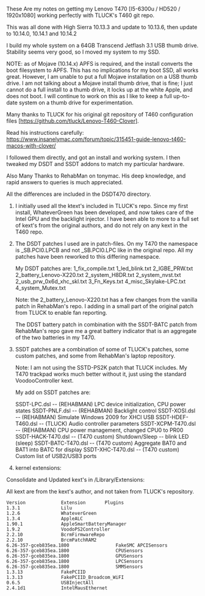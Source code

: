 These Are my notes on getting my Lenovo T470 [I5-6300u / HD520 /
1920x1080] working perfectly with TLUCK's T460 git repo.

This was all done with High Sierra 10.13.3 and update to 10.13.6, then
update to 10.14.0, 10.14.1 and 10.14.2

I build my whole system on a 64GB Transcend Jetflash 3.1 USB thumb
drive. Stability seems very good, so I moved my system to my SSD.

NOTE: as of Mojave (10.14.x) APFS is required, and the install
converts the boot filesystem to APFS. This has no implications for my
boot SSD, all works great. However, I am unable to put a full Mojave
installation on a USB thumb drive. I am not talking about a Mojave
install thumb drive, that is fine; I just cannot do a full install to
a thumb drive, it locks up at the white Apple, and does not boot. I
will continue to work on this as I like to keep a full up-to-date
system on a thumb drive for experimentation.

Many thanks to TLUCK for his original git repository of T460
configuration files [https://github.com/tluck/Lenovo-T460-Clover].

Read his instructions carefully:
  https://www.insanelymac.com/forum/topic/315451-guide-lenovo-t460-macos-with-clover/

I followed them directly, and got an install and working system. I
then tweaked my DSDT and SSDT addons to match my particular hardware.

Also Many Thanks to RehabMan on tonymac. His deep knowledge, and rapid
answers to queries is much appreciated.


All the differences are included in the DSDT470 directory. 

1. I initially used all the ktext's included in TLUCK's repo. Since my
   first install, WhateverGreen has been developed, and now takes care
   of the  Intel GPU and the  backlight injector. I have  been able to
   more to a full set of kext's  from the original authors, and do not
   rely on any kext in the T460 repo.

2. The DSDT patches I used are in patch-files. On my T470 the
   namespace is _SB.PCI0.LPCB and not _SB.PCI0.LPC like in the
   original repo. All my patches have been reworked to this differing
   namespace.

   My DSDT patches are:
     1_fix_compile.txt
     1_led_blink.txt
     2_IGBE_PRW.txt
     2_battery_Lenovo-X220.txt
     2_system_H8DR.txt
     2_system_nvst.txt
     2_usb_prw_0x6d_xhc_skl.txt
     3_Fn_Keys.txt
     4_misc_Skylake-LPC.txt
     4_system_Mutex.txt

   Note: the 2_battery_Lenovo-X220.txt has a few changes from the vanilla
   patch in RehabMan's repo. I adding in a small part of the original patch
   from TLUCK to enable fan reporting.

   The DDST battery patch in combination with the SSDT-BATC patch from
   RehabMan's repo gave me a great battery indicator that is an
   aggregate of the two batteries in my T470.

3. SSDT patches are a combination of some of TLUCK's patches, some
   custom patches, and some from RehabMan's laptop repository.

   Note: I am not using the SSTD-PS2K patch that TLUCK includes. My
   T470 trackpad works much better without it, just using the standard
   VoodooController kext.

   My add on SSDT patches are:

      SSDT-LPC.dsl              -- (REHABMAN) LPC device initialization, CPU power states
      SSDT-PNLF.dsl             -- (REHABMAN) Backlight control
      SSDT-XOSI.dsl             -- (REHABMAN) Simulate Windows 2009 for XHCI USB
      SSDT-HDEF-T460.dsl        -- (TLUCK) Audio controller parameters
      SSDT-XCPM-T470.dsl        -- (REHABMAN) CPU power management, changed CPU0 to PR00 
      SSDT-HACK-T470.dsl        -- (T470 custom) Shutdown/Sleep -- blink LED (sleep)
      SSDT-BATC-T470.dsl        -- (T470 custom) Aggregate BAT0 and BAT1 into BATC for display
      SSDT-XHC-T470.dsl         -- (T470 custom) Custom list of USB2/USB3 ports

4. kernel extensions:

  Consolidate and Updated kext's in /Library/Extensions:

  All kext are from the kext's author, and not taken from TLUCK's repository.

    Version				Extension		Plugins
    1.3.1				Lilu
    1.2.6				WhateverGreen
    1.3.4				AppleALC
    1.90.1				AppleSmartBatteryManager
    1.9.2				VoodoPS2Controller
    2.2.10				BcrmFirmwareRepo
    2.2.10				BrcmPatchRAM2
    6.26-357-gceb835ea.1800					FakeSMC	APCISensors
    6.26-357-gceb835ea.1800			 		CPUSensors
    6.26-357-gceb835ea.1800					GPUSensors
    6.26-357-gceb835ea.1800					LPCSensors
    6.26-357-gceb835ea.1800					SMMSensors
    1.3.13				FakePCIID
    1.3.13				FakePCIID_Broadcom_WiFI
    0.6.5				USBInjectAll
    2.4.1d1				IntelMausEthernet
